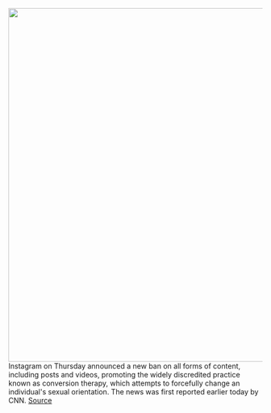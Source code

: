 <img src='https://cdn.vox-cdn.com/thumbor/6lp5F3juPHXpu0VbJ-kNz4enYkQ=/0x0:2040x1360/1200x800/filters:focal(857x517:1183x843)/cdn.vox-cdn.com/uploads/chorus_image/image/67042839/acastro_190919_1777_instagram_0002.0.0.png' width='700px' /><br/>
Instagram on Thursday announced a new ban on all forms of content, including posts and videos, promoting the widely discredited practice known as conversion therapy, which attempts to forcefully change an individual's sexual orientation. The news was first reported earlier today by CNN.
<a href='https://www.theverge.com/2020/7/10/21320341/facebook-instagram-ban-conversion-therapy-ads-posts-content-hate-speech-policy'> Source <a/>